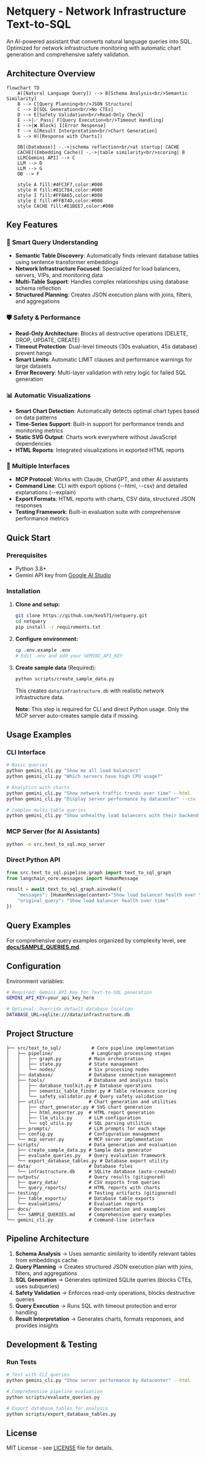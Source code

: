 # Netquery - Network Infrastructure Text-to-SQL

An AI-powered assistant that converts natural language queries into SQL. Optimized for network infrastructure monitoring with automatic chart generation and comprehensive safety validation.

## Architecture Overview

```mermaid
flowchart TD
    A([Natural Language Query]) --> B[Schema Analysis<br/>Semantic Similarity]
    B --> C[Query Planning<br/>JSON Structure]
    C --> D[SQL Generation<br/>No CTEs]
    D --> E[Safety Validation<br/>Read-Only Check]
    E -->|✅ Pass| F[Query Execution<br/>Timeout Handling]
    E -->|❌ Block| I[Error Response]
    F --> G[Result Interpretation<br/>Chart Generation]
    G --> H([Response with Charts])

    DB[(Database)] -.->|schema reflection<br/>at startup| CACHE
    CACHE[(Embedding Cache)] -.->|table similarity<br/>scoring| B
    LLM[Gemini API] --> C
    LLM --> D
    LLM --> G
    DB --> F

    style A fill:#4FC3F7,color:#000
    style H fill:#81C784,color:#000
    style I fill:#FF8A65,color:#000
    style E fill:#FFB74D,color:#000
    style CACHE fill:#E1BEE7,color:#000
```

## Key Features

### 🎯 **Smart Query Understanding**
- **Semantic Table Discovery**: Automatically finds relevant database tables using sentence transformer embeddings
- **Network Infrastructure Focused**: Specialized for load balancers, servers, VIPs, and monitoring data
- **Multi-Table Support**: Handles complex relationships using database schema reflection
- **Structured Planning**: Creates JSON execution plans with joins, filters, and aggregations

### 🛡️ **Safety & Performance**
- **Read-Only Architecture**: Blocks all destructive operations (DELETE, DROP, UPDATE, CREATE)
- **Timeout Protection**: Dual-level timeouts (30s evaluation, 45s database) prevent hangs
- **Smart Limits**: Automatic LIMIT clauses and performance warnings for large datasets
- **Error Recovery**: Multi-layer validation with retry logic for failed SQL generation

### 📊 **Automatic Visualizations**
- **Smart Chart Detection**: Automatically detects optimal chart types based on data patterns
- **Time-Series Support**: Built-in support for performance trends and monitoring metrics
- **Static SVG Output**: Charts work everywhere without JavaScript dependencies
- **HTML Reports**: Integrated visualizations in exported HTML reports

### 🔌 **Multiple Interfaces**
- **MCP Protocol**: Works with Claude, ChatGPT, and other AI assistants
- **Command Line**: CLI with export options (--html, --csv) and detailed explanations (--explain)
- **Export Formats**: HTML reports with charts, CSV data, structured JSON responses
- **Testing Framework**: Built-in evaluation suite with comprehensive performance metrics

## Quick Start

### Prerequisites
- Python 3.8+
- Gemini API key from [Google AI Studio](https://aistudio.google.com/)

### Installation

1. **Clone and setup:**
   ```bash
   git clone https://github.com/keo571/netquery.git
   cd netquery
   pip install -r requirements.txt
   ```

2. **Configure environment:**
   ```bash
   cp .env.example .env
   # Edit .env and add your GEMINI_API_KEY
   ```

3. **Create sample data** (Required):
   ```bash
   python scripts/create_sample_data.py
   ```
   This creates `data/infrastructure.db` with realistic network infrastructure data.
   
   **Note:** This step is required for CLI and direct Python usage. Only the MCP server auto-creates sample data if missing.

## Usage Examples

### CLI Interface
```bash
# Basic queries
python gemini_cli.py "Show me all load balancers"
python gemini_cli.py "Which servers have high CPU usage?"

# Analytics with charts
python gemini_cli.py "Show network traffic trends over time" --html
python gemini_cli.py "Display server performance by datacenter" --csv

# Complex multi-table queries  
python gemini_cli.py "Show unhealthy load balancers with their backend servers" --explain
```

### MCP Server (for AI Assistants)
```bash
python -m src.text_to_sql.mcp_server
```

### Direct Python API
```python
from src.text_to_sql.pipeline.graph import text_to_sql_graph
from langchain_core.messages import HumanMessage

result = await text_to_sql_graph.ainvoke({
    "messages": [HumanMessage(content="Show load balancer health over time")],
    "original_query": "Show load balancer health over time"
})
```

## Query Examples

For comprehensive query examples organized by complexity level, see **[docs/SAMPLE_QUERIES.md](docs/SAMPLE_QUERIES.md)**.

## Configuration

Environment variables:

```bash
# Required: Gemini API Key for Text-to-SQL generation
GEMINI_API_KEY=your_api_key_here

# Optional: Override default database location
DATABASE_URL=sqlite:///data/infrastructure.db
```

## Project Structure

```
├── src/text_to_sql/           # Core pipeline implementation
│   ├── pipeline/              # LangGraph processing stages
│   │   ├── graph.py          # Main orchestration
│   │   ├── state.py          # State management
│   │   └── nodes/            # Six processing nodes
│   ├── database/             # Database connection management
│   ├── tools/                # Database and analysis tools
│   │   ├── database_toolkit.py # Database operations
│   │   ├── semantic_table_finder.py # Table relevance scoring
│   │   └── safety_validator.py # Query safety validation
│   ├── utils/                # Chart generation and utilities
│   │   ├── chart_generator.py # SVG chart generation
│   │   ├── html_exporter.py  # HTML report generation
│   │   ├── llm_utils.py      # LLM configuration
│   │   └── sql_utils.py      # SQL parsing utilities
│   ├── prompts/              # LLM prompts for each stage
│   ├── config.py             # Configuration management
│   └── mcp_server.py         # MCP server implementation
├── scripts/                  # Data generation and evaluation
│   ├── create_sample_data.py # Sample data generator
│   ├── evaluate_queries.py   # Query evaluation framework
│   └── export_database_tables.py # Database export utility
├── data/                     # Database files
│   └── infrastructure.db     # SQLite database (auto-created)
├── outputs/                  # Query results (gitignored)
│   ├── query_data/           # CSV exports from queries
│   └── query_reports/        # HTML reports with charts
├── testing/                  # Testing artifacts (gitignored)
│   ├── table_exports/        # Database table exports
│   └── evaluations/          # Evaluation reports
├── docs/                     # Documentation and examples
│   └── SAMPLE_QUERIES.md     # Comprehensive query examples
└── gemini_cli.py             # Command-line interface
```

## Pipeline Architecture

1. **Schema Analysis** → Uses semantic similarity to identify relevant tables from embeddings cache
2. **Query Planning** → Creates structured JSON execution plan with joins, filters, and aggregations
3. **SQL Generation** → Generates optimized SQLite queries (blocks CTEs, uses subqueries)
4. **Safety Validation** → Enforces read-only operations, blocks destructive queries
5. **Query Execution** → Runs SQL with timeout protection and error handling
6. **Result Interpretation** → Generates charts, formats responses, and provides insights

## Development & Testing

### Run Tests
```bash
# Test with CLI queries
python gemini_cli.py "Show server performance by datacenter" --html

# Comprehensive pipeline evaluation
python scripts/evaluate_queries.py

# Export database tables for analysis  
python scripts/export_database_tables.py
```

## License

MIT License - see [LICENSE](LICENSE) file for details.